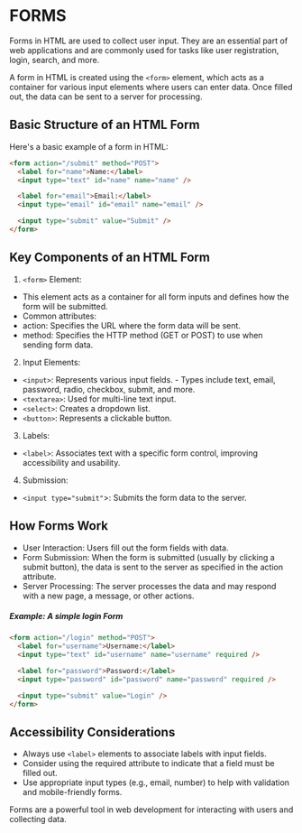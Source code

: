# FORMS

Forms in HTML are used to collect user input. They are an essential part of web applications and are commonly used for tasks like user registration, login, search, and more.

A form in HTML is created using the `<form>` element, which acts as a container for various input elements where users can enter data. Once filled out, the data can be sent to a server for processing.

## Basic Structure of an HTML Form

Here's a basic example of a form in HTML:

```html
<form action="/submit" method="POST">
  <label for="name">Name:</label>
  <input type="text" id="name" name="name" />

  <label for="email">Email:</label>
  <input type="email" id="email" name="email" />

  <input type="submit" value="Submit" />
</form>
```

## Key Components of an HTML Form

1. `<form>` Element:

- This element acts as a container for all form inputs and defines how the form will be submitted.
- Common attributes:
- action: Specifies the URL where the form data will be sent.
- method: Specifies the HTTP method (GET or POST) to use when sending form data.

2. Input Elements:

- `<input>`: Represents various input fields. - Types include text, email, password, radio, checkbox, submit, and more.
- `<textarea>`: Used for multi-line text input.
- `<select>`: Creates a dropdown list.
- `<button>`: Represents a clickable button.

3. Labels:

- `<label>`: Associates text with a specific form control, improving accessibility and usability.

4. Submission:

- `<input type="submit"`>: Submits the form data to the server.

## How Forms Work

- User Interaction: Users fill out the form fields with data.
- Form Submission: When the form is submitted (usually by clicking a submit button), the data is sent to the server as specified in the action attribute.
- Server Processing: The server processes the data and may respond with a new page, a message, or other actions.

##### Example: A simple login Form

```html
<form action="/login" method="POST">
  <label for="username">Username:</label>
  <input type="text" id="username" name="username" required />

  <label for="password">Password:</label>
  <input type="password" id="password" name="password" required />

  <input type="submit" value="Login" />
</form>
```

## Accessibility Considerations

- Always use `<label>` elements to associate labels with input fields.
- Consider using the required attribute to indicate that a field must be filled out.
- Use appropriate input types (e.g., email, number) to help with validation and mobile-friendly forms.

Forms are a powerful tool in web development for interacting with users and collecting data.
